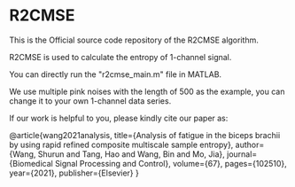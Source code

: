 # R2CMSE
This is the Official source code repository of the R2CMSE algorithm.

R2CMSE is used to calculate the entropy of 1-channel signal.

You can directly run the "r2cmse_main.m" file in MATLAB.

We use multiple pink noises with the length of 500 as the example, you can change it to your own 1-channel data series.

If our work is helpful to you, please kindly cite our paper as:

@article{wang2021analysis,
  title={Analysis of fatigue in the biceps brachii by using rapid refined composite multiscale sample entropy},
  author={Wang, Shurun and Tang, Hao and Wang, Bin and Mo, Jia},
  journal={Biomedical Signal Processing and Control},
  volume={67},
  pages={102510},
  year={2021},
  publisher={Elsevier}
}
